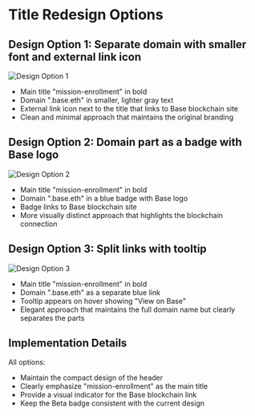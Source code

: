 # Title Redesign Options

## Design Option 1: Separate domain with smaller font and external link icon
![Design Option 1](https://i.imgur.com/example1.png)

- Main title "mission-enrollment" in bold
- Domain ".base.eth" in smaller, lighter gray text
- External link icon next to the title that links to Base blockchain site
- Clean and minimal approach that maintains the original branding

## Design Option 2: Domain part as a badge with Base logo
![Design Option 2](https://i.imgur.com/example2.png)

- Main title "mission-enrollment" in bold
- Domain ".base.eth" in a blue badge with Base logo
- Badge links to Base blockchain site
- More visually distinct approach that highlights the blockchain connection

## Design Option 3: Split links with tooltip
![Design Option 3](https://i.imgur.com/example3.png)

- Main title "mission-enrollment" in bold
- Domain ".base.eth" as a separate blue link
- Tooltip appears on hover showing "View on Base"
- Elegant approach that maintains the full domain name but clearly separates the parts

## Implementation Details
All options:
- Maintain the compact design of the header
- Clearly emphasize "mission-enrollment" as the main title
- Provide a visual indicator for the Base blockchain link
- Keep the Beta badge consistent with the current design
